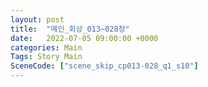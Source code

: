 ```yaml
---
layout: post
title:  "메인_회상_013~028장"
date:   2022-07-05 09:00:00 +0000
categories: Main
Tags: Story Main
SceneCode: ["scene_skip_cp013-028_q1_s10"]
---
```


